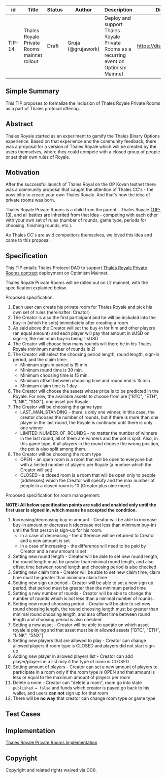 | id | Title | Status | Author | Description | Discussions to | Created |
| ----------- | ----------- | ----------- | ----------- | ----------- | ----------- | ----------- |
| TIP-14 | Thales Royale Private Rooms mainnet rollout| Draft | Gruja (@grujawork) | Deploy and support Thales Royale Private Rooms as a recurring event on Optimism Mainnet | https://discord.gg/8bzFdpGTrp | 2021-12-16
 
## Simple Summary
 
This TIP proposes to formalize the inclusion of Thales Royale Private Rooms as a part of Thales protocol offering. 
 
## Abstract
 
Thales Royale started as an experiment to gamify the Thales Binary Options experience. Based on that experience and the community feedback, there was a proposal for a version of Thales Royale which will be created by the users themselves, where they could compete with a closed group of people or set their own rules of Royale.
 
## Motivation
 
After the successful launch of Thales Royal on the OP Kovan testnet there was a community proposal that caught the attention of Thales CC's - the possibilty to create your own Thales Royale. And that's how the idea of private rooms was born.

Thales Royale Private Rooms is a child from the parent - Thales Royale ([TIP-13](https://github.com/thales-markets/thales-improvement-proposals/blob/main/TIPs/TIP-13.md)), and all battles are inherited from that idea - competing with each other with your own set of rules (number of rounds, game type, periods for choosing, finishing rounds, etc.).

As Thales CC's are avid competitors themselves, we loved this idea and came to this proposal.


## Specification
 
This TIP entails Thales Protocol DAO to support [Thales Royale Private Rooms contract](https://github.com/thales-markets/contracts/blob/main/contracts/ThalesRoyale/ThalesRoyalePrivateRoom.sol) deployment on Optimism Mainnet. 

Thales Royale Private Rooms will be rolled out on L2 mainnet, with the specification explained below.


Proposed specification:  

1. Each user can create his private room for Thales Royale and pick his own set of rules (hereinafter: Creator)
2. The Creator is also the first participant and he will be included into the buy-in (which he sets) immediately after creating a room
3. As said above the Creator will set the buy-in for him and other players (an equal amount) and each player will pay that amount in sUSD on sign-in,  the minimum buy-in being 1 sUSD
4. The Creator will choose how many rounds will there be in his Thales Royale (minimum number of rounds is 2)
5. The Creator will select the choosing period length, round length, sign-in period, and the claim time:
   - Minimum sign-in period is 15 min.
   - Minimum round time is 30 min.
   - Minimum choosing time is 15 min.
   - Minimum offset between choosing time and round end is 15 min.
   - Minimum claim time is 1 day
6. The Creator will choose the assets whose price is to be predicted in the Royale. For now, the available assets to choose from are ["BTC", "ETH", "LINK", "SNX"], one asset per Royale.
7. The Creator will be choosing the game type 
   - LAST_MAN_STANDING - there is only one winner, in this case, the creator chooses the number of rounds, but if there is more than one player in the last round, the Royale is continued until there is only one winner
   - LIMITED_NUMBER_OF_ROUNDS - no matter the number of winners in the last round, all of them are winners and the pot is split. Also, in this game type, if all players in the round choose the wrong position, the pot is also split among them.
8. The Creator will be choosing the room type
   - OPEN - an open room is a room that will be open to everyone but with a limited number of players per Royale (a number which the Creator will set)
   - CLOSED - a closed room is a room that will be open only to people (addresses) which the Creator will specify and the max number of people in a closed room is 10 (Creator plus nine more)

Proposed specification for room management:

**NOTE: All below specification points are valid and enabled only until the first user is signed in, which means he accepted the condition.**

1. Increasing/decreasing buy-in amount - Creator will be able to increase buy-in amount or decrease it (decrease not less than minimum buy-in) until the first person is sign-up for his room.
   - in a case of decreasing - the difference will be returned to Creator and a new amount is set
   - in a case of increasing - the difference will need to be paid by Creator and a new amount is set
2. Setting new round length - Creator will be able to set new round length, the round length must be greater than minimal round length, and also offset time between round length and choosing period is also checked
3. Setting new claim time  - Creator will be able to set new claim time, claim time must be greater than minimum claim time
4. Setting new sign up period - Creator will be able to set a new sign up period, that period must be greater than the minimum period time
5. Setting a new number of rounds - Creator will be able to change the number of rounds which is not less than a minimal number of rounds.
6. Setting new round choosing period - Creator will be able to set new round choosing length, the round choosing length must be greater than minimal round choosing length, and also offset time between round length and choosing period is also checked
7. Setting a new asset - Creator will be able to update on which asset royale is playing and that asset must be in allowed assets ["BTC", "ETH", "LINK", "SNX"]
8. Setting new players that are allowed to play - Creator can change allowed players if room type is CLOSED and players did not start sign-up
9. Adding new player in allowed players list - Creator can add player/players in a list only if the type of room is CLOSED
10. Setting amount of players - Creator can set a new amount of players to participate in a room only if the room type is OPEN and that amount is less or equal to the maximum amount of players per room
11. Delete a room - Creator can "delete a room", room go into state `published = false` and funds which creator is payed go back to his wallet, and users **can not** sign up for that room
12. There will be **no way** that creator can change room type or game type

## Test Cases

## Implementation

[Thales Royale Private Rooms Implementation](https://github.com/thales-markets/contracts/blob/main/contracts/ThalesRoyale/ThalesRoyalePrivateRoom.sol)



## Copyright
 
Copyright and related rights waived via CC0.
